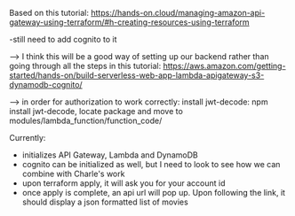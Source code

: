 Based on this tutorial: 
https://hands-on.cloud/managing-amazon-api-gateway-using-terraform/#h-creating-resources-using-terraform

-still need to add cognito to it

--> I think this will be a good way of setting up our backend rather than going through all the steps in this tutorial: https://aws.amazon.com/getting-started/hands-on/build-serverless-web-app-lambda-apigateway-s3-dynamodb-cognito/

--> in order for authorization to work correctly: install jwt-decode: npm install jwt-decode, locate package and move to modules/lambda_function/function_code/


Currently:
- initializes API Gateway,  Lambda and DynamoDB
- cognito can be initialized as well, but I need to look to see how we can combine with Charle's work
- upon terraform apply, it will ask you for your account id
- once apply is complete, an api url will pop up. Upon following the link, it should display a json formatted list of movies
